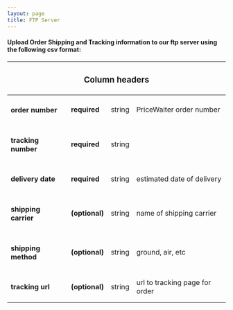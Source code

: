 ```yaml
---
layout: page
title: FTP Server
---
```


<h4>
    Upload Order Shipping and Tracking information to our ftp server using the following csv format:
</h4>

<table>
    <thead>
        <tr>
            <th colspan="4"><h3>Column headers</h3></th>
        </tr>
    </thead>
    <tbody>
        <tr>
            <td><h4>order number</h4></td>
            <td><strong>required</strong></td>
            <td>string</td>
            <td>PriceWaiter order number</td>
        </tr>
        <tr>
            <td><h4>tracking number</h4></td>
            <td><strong>required</strong></td>
            <td>string</td>
            <td></td>
        </tr>
        <tr>
            <td><h4>delivery date</h4></td>
            <td><strong>required</strong></td>
            <td>string</td>
            <td>estimated date of delivery</td>
        </tr>
        <tr>
            <td><h4>shipping carrier</h4></td>
            <td><strong>(optional)</strong></td>
            <td>string</td>
            <td>name of shipping carrier</td>
        </tr>
        <tr>
            <td><h4>shipping method</h4></td>
            <td><strong>(optional)</strong></td>
            <td>string</td>
            <td>ground, air, etc</td>
        </tr>
        <tr>
            <td><h4>tracking url</h4></td>
            <td><strong>(optional)</strong></td>
            <td>string</td>
            <td>url to tracking page for order</td>
        </tr>
    </tbody>
</table>
